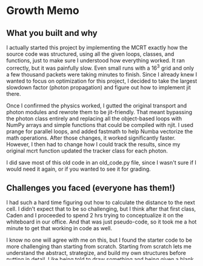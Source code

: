 # Growth Memo
## What you built and why

I actually started this project by implementing the MCRT exactly how the source code was structured, using all the given loops, classes, and functions, just to make sure I understood how everything worked. It ran correctly, but it was painfully slow. Even small runs with a $16^3$ grid and only a few thousand packets were taking minutes to finish. Since I already knew I wanted to focus on optimization for this project, I decided to take the largest slowdown factor (photon propagation) and figure out how to implement jit there. 

Once I confirmed the physics worked, I gutted the original transport and photon modules and rewrote them to be jit-friendly. That meant bypassing the photon class entirely and replacing all the object-based loops with NumPy arrays and simple functions that could be compiled with njit. I used prange for parallel loops, and added fastmath to help Numba vectorize the math operations. After those changes, it worked significantly faster. However, I then had to change how I could track the results, since my original mcrt function updated the tracker class for each photon. 

I did save most of this old code in an old_code.py file, since I wasn't sure if I would need it again, or if you wanted to see it for grading. 

## Challenges you faced (everyone has them!)

I had such a hard time figuring out how to calculate the distance to the next cell. I didn't expect that to be so challenging, but I think after that first class, Caden and I proceeded to spend 2 hrs trying to conceptualize it on the whiteboard in our office. And that was just pseudo-code, so it took me a hot minute to get that working in code as well. 

I know no one will agree with me on this, but I found the starter code to be more challenging than starting from scratch. Starting from scratch lets me understand the abstract, strategize, and build my own structures before putting in detail. Like being told to draw something and being given a blank sheet of paper to sketch on. On the flip side, having starter code is like being given a connect-the-dots and having a vague sense of what the final picture should be, but not being able to see the picture on top of the dots. It's not too difficult to start with 1 and work your way through, but then you have scribbles everywhere from when you started going the wrong way and had to turn around. I hope that made sense haha. I know it's a different skill, though, so I guess I just need to find my own strategy to work off of starter code, but projects 1, 3 did not go as smoothly for me as project 2. 

## How you used and verified AI assistance

For the majority of the project, I only used AI to bounce ideas off of, if my classmates weren't around. When I started implementing jit, though, I worked a lot more with it. I uploaded the course website and a bunch of numpy and numba documentation to notebook lm, which made it so much easier to pull up just the relevant info and get some feedback, without it spitting generated code at me. 

By the time I had the simulation running smoothly and fully optimized, I’d already spent wayyyy more time on this project than I planned. And to be honest, writing plotting functions is my least favorite part of these assignments, and it didn’t feel like a good use of time after all the physics and performance work. So, for the plotting functions, I wrote some detailed pseudo-code, describing exactly how I wanted each plot to look and what data to pass in. I then passed that pseudo-code to ChatGPT to turn it into actual, functional code. It definitely did some weird things at first, and didn't follow all of my directions, but after a while of altering and working on it, I was able to get a functional mcrt_viz module. 

## What excited or surprised you

After the last project, I knew I wanted to use jit for my extension. I was so tired of waiting for an hour for my showcase to finish. At first glance, it looked super simple: just add @jit before each function. However, the reality of implementing it into a pre-existing code built for organization and conceptualization is a lot rougher. I was surprised by how much I needed to change in my code. Jit couldn't even touch a class without getting mad. 

## What you’d explore next

Next, I'm not sure. I think jit was easier for me than the vectorization in project 2, but I'm not sure if that's just from the equations or from the method. We'll see which looks more doable for the next project. As much as I'd like to say I wish I started earlier or dedicated more time to this project, I don't think that's possible. I spend so so so much time on this.